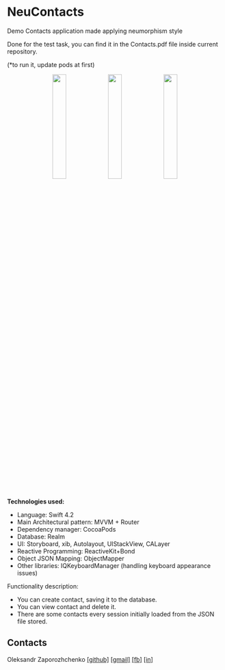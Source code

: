 # NeuContacts
Demo Contacts application made applying neumorphism style

Done for the test task, you can find it in the Contacts.pdf file inside current repository.

(*to run it, update pods at first)

<p align="center">
 <img src="https://user-images.githubusercontent.com/7135226/77712963-cd51e600-7007-11ea-8662-0bb67dce6b4f.png" width="25%">
 <img src="https://user-images.githubusercontent.com/7135226/77712960-ccb94f80-7007-11ea-8c4f-06a01d7d6fb5.png" width="25%">
 <img src="https://user-images.githubusercontent.com/7135226/77712951-c925c880-7007-11ea-80e1-54737ee06149.png" width="25%">
 </p>
 
**Technologies used:**

 - Language: Swift 4.2
 - Main Architectural pattern: MVVM + Router 
 - Dependency manager: CocoaPods 
 - Database: Realm
 - UI: Storyboard, xib, Autolayout, UIStackView, CALayer
 - Reactive Programming: ReactiveKit+Bond
 - Object JSON Mapping: ObjectMapper
 - Other libraries: IQKeyboardManager (handling keyboard appearance issues) 


Functionality description: 
- You can create contact, saving it to the database.
- You can view contact and delete it.
- There are some contacts every session initially loaded from the JSON file stored. 

## Contacts

Oleksandr Zaporozhchenko
[[github]](https://github.com/Maxatma)  [[gmail]](mailto:maxatma.ids@gmail.com)  [[fb]](https://www.facebook.com/profile.php?id=100008291260780)  [[in]](https://www.linkedin.com/in/maxatma/)
